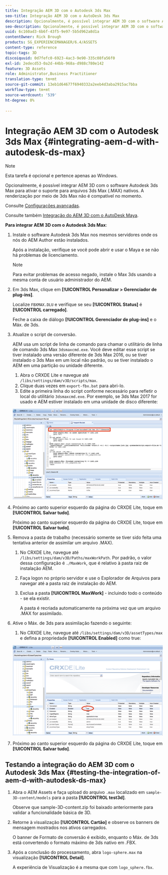 ```yaml
---
title: Integração AEM 3D com o Autodesk 3ds Max
seo-title: Integração AEM 3D com o AutoDesk 3ds Max
description: Opcionalmente, é possível integrar AEM 3D com o software Autodesk 3ds Max para ativar o suporte para arquivos 3ds Max (.MAX) nativos. A renderização por meio de 3ds Max não é compatível no momento.
seo-description: Opcionalmente, é possível integrar AEM 3D com o software Autodesk 3ds Max para ativar o suporte para arquivos 3ds Max (.MAX) nativos. A renderização por meio de 3ds Max não é compatível no momento.
uuid: 6c160ad3-6b6f-43f5-9e97-5b5d962a8d1a
contentOwner: Rick Brough
products: SG_EXPERIENCEMANAGER/6.4/ASSETS
content-type: reference
topic-tags: 3D
discoiquuid: 0d7fefc0-6923-4ac3-9e90-335c08fa56f0
exl-id: 2edecd53-0a2d-44bb-968a-d988c780e142
feature: 3D Assets
role: Administrator,Business Practitioner
translation-type: tm+mt
source-git-commit: 13eb1d64677f6940332a2eeb4d3aba2915ac7bba
workflow-type: tm+mt
source-wordcount: '539'
ht-degree: 0%

---
```


# Integração AEM 3D com o Autodesk 3ds Max {#integrating-aem-d-with-autodesk-ds-max}

>[!NOTE]
>
>Esta tarefa é opcional e pertence apenas ao Windows.

Opcionalmente, é possível integrar AEM 3D com o software Autodesk 3ds Max para ativar o suporte para arquivos 3ds Max (.MAX) nativos. A renderização por meio de 3ds Max não é compatível no momento.

Consulte [Configurações avançadas](advanced-config-3d.md).

Consulte também [Integração do AEM 3D com o AutoDesk Maya](integrate-maya-with-3d.md).

**Para integrar AEM 3D com o Autodesk 3ds Max**:

1. Instale o software Autodesk 3ds Max nos mesmos servidores onde os nós do AEM Author estão instalados.

   Após a instalação, verifique se você pode abrir e usar o Maya e se não há problemas de licenciamento.

   >[!NOTE]
   >
   >Para evitar problemas de acesso negado, instale o Max 3ds usando a mesma conta de usuário administrador do AEM.

1. Em 3ds Max, clique em **[!UICONTROL Personalizar > Gerenciador de plug-ins]**.

   Localize `FBXMAX.DLU` e verifique se seu **[!UICONTROL Status]** é **[!UICONTROL carregado]**.

   Feche a caixa de diálogo **[!UICONTROL Gerenciador de plug-ins]** e o Máx. de 3ds.

1. Atualize o script de conversão.

   AEM usa um script de linha de comando para chamar o utilitário de linha de comando 3ds Max `3dsmaxcmd.exe`. Você deve editar esse script se tiver instalado uma versão diferente de 3ds Max 2016, ou se tiver instalado o 3ds Max em um local não padrão, ou se tiver instalado o AEM em uma partição ou unidade diferente.

   1. Abra o CRXDE Lite e navegue até `/libs/settings/dam/v3D/scripts/max`.
   1. Clique duas vezes em `export-fbx.bat` para abri-lo.
   1. Edite a primeira linha do script conforme necessário para refletir o local do utilitário `3dsmaxcmd.exe`. Por exemplo, se 3ds Max 2017 for usado e AEM estiver instalado em uma unidade de disco diferente:

   ![image2018-6-22_13-35-8](assets/image2018-6-22_13-35-8.png)

1. Próximo ao canto superior esquerdo da página do CRXDE Lite, toque em **[!UICONTROL Salvar tudo]**.

   Próximo ao canto superior esquerdo da página do CRXDE Lite, toque em **[!UICONTROL Salvar tudo]**.

1. Remova a pasta de trabalho (necessário somente se tiver sido feita uma tentativa anterior de assimilar um arquivo .MAX).

   1. No CRXDE Lite, navegue até `/libs/settings/dam/v3D/Paths/maxWorkPath`. Por padrão, o valor dessa configuração é `./MaxWork`, que é relativo à pasta raiz de instalação AEM.
   1. Faça logon no próprio servidor e use o Explorador de Arquivos para navegar até a pasta raiz de instalação do AEM.
   1. Exclua a pasta **[!UICONTROL MaxWork]** - incluindo todo o conteúdo - se ela existir.

      A pasta é recriada automaticamente na próxima vez que um arquivo .MAX for assimilado.

1. Ative o Máx. de 3ds para assimilação fazendo o seguinte:

   1. No CRXDE Lite, navegue até `/libs/settings/dam/v3D/assetTypes/max` e defina a propriedade **[!UICONTROL Enabled]** como true:

   ![image2018-6-22_13-50-50](assets/image2018-6-22_13-50-50.png)

1. Próximo ao canto superior esquerdo da página do CRXDE Lite, toque em **[!UICONTROL Salvar tudo]**.

## Testando a integração do AEM 3D com o Autodesk 3ds Max {#testing-the-integration-of-aem-d-with-autodesk-ds-max}

1. Abra o AEM Assets e faça upload do arquivo `.max` localizado em `sample-3D-content/models` para a pasta **[!UICONTROL test3d]**.

   Observe que sample-3D-content.zip foi baixado anteriormente para validar a funcionalidade básica de 3D.

1. Retorne à visualização **[!UICONTROL Cartão]** e observe os banners de mensagem mostrados nos ativos carregados.

   O banner de Formato de conversão é exibido, enquanto o Máx. de 3ds está convertendo o formato máximo de 3ds nativo em .FBX.

1. Após a conclusão do processamento, abra `logo-sphere.max` na visualização **[!UICONTROL Detail]**.

   A experiência de Visualização é a mesma que com `logo_sphere.fbx`.
